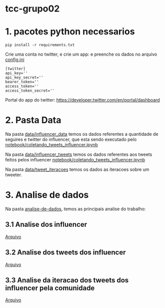 # tcc-grupo02

# 1. pacotes python necessarios

```
pip install -r requirements.txt
```

Crie uma conta no twitter, e crie um app: e preenche os dados no arquivo [config.ini](config.ini)

```
[twitter]
api_key=''
api_key_secret=''
bearer_token=''
access_token=''
access_token_secret=''
```

Portal do app do twitter: https://developer.twitter.com/en/portal/dashboard


# 2. Pasta Data

Na pasta [data/influencer_data](data/influencer_data/) temos os dados referentes a quantidade de seguires e twitter do influencer, que esta sendo executado pelo [notebook/coletando_tweets_influencer.ipynb](notebook/coletando_tweets_influencer.ipynb)

Na pasta [data/influencer_tweets](data/influencer_tweets/) temos os dados referentes aos tweets feitos pelos influencer [notebook/coletando_tweets_influencer.ipynb](notebook/coletando_tweets_influencer.ipynb)

Na pasta [data/tweet_iteracoes](data/tweet_iteracoes/) temos os dados as iteracoes sobre um tweeter.

# 3. Analise de dados

Na pasta [analise-de-dados](analise-de-dados), temos as principais analise do trabalho:

## 3.1 Analise dos influencer

[Arquivo](/analise-de-dados/Analise%20de%20dados%20dos%20Influencer.ipynb)

## 3.2 Analise dos tweets dos influencer

[Arquivo](/analise-de-dados/Analise%20de%20dados%20do%20Twitter.ipynb)

## 3.3 Analise da iteracao dos tweets dos influencer pela comunidade

[Arquivo](/analise-de-dados/Analise%20de%20dados%20dos%20iteracoes.ipynb)